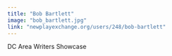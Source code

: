 ```yaml
---
title: "Bob Bartlett"
image: "bob_bartlett.jpg"
link: "newplayexchange.org/users/248/bob-bartlett"
---
```


DC Area Writers Showcase
